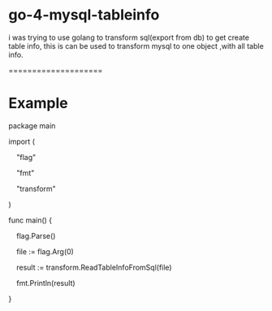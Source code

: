go-4-mysql-tableinfo
====================

i was trying to use golang to transform sql(export from db) to get create table info, this is can be used to transform mysql to one object ,with all table info.

====================

Example
====================

<p>package main</p>

<p>import (</p>
<p>&nbsp;&nbsp;&nbsp;&nbsp;"flag"</p>
<p>&nbsp;&nbsp;&nbsp;&nbsp;"fmt"</p>
<p>&nbsp;&nbsp;&nbsp;&nbsp;"transform"</p>
<p>)</p>


<p>func main() {</p>
<p>&nbsp;&nbsp;&nbsp;&nbsp;flag.Parse()</p>
<p>&nbsp;&nbsp;&nbsp;&nbsp;file := flag.Arg(0)  </p>
<p>&nbsp;&nbsp;&nbsp;&nbsp;result := transform.ReadTableInfoFromSql(file)</p>
<p>&nbsp;&nbsp;&nbsp;&nbsp;fmt.Println(result)</p>
<p>}</p>



